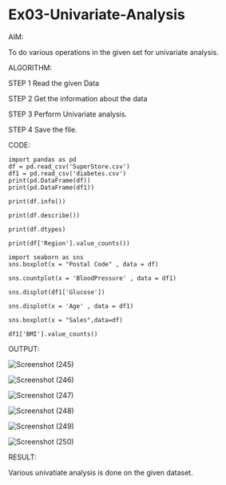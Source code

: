 # Ex03-Univariate-Analysis

AIM:
 
 To do various operations in the given set for univariate analysis.
 
ALGORITHM:

STEP 1
Read the given Data

STEP 2
Get the information about the data

STEP 3
Perform Univariate analysis.

STEP 4
Save the file.
 


CODE:

```
import pandas as pd
df = pd.read_csv('SuperStore.csv')
df1 = pd.read_csv('diabetes.csv')
print(pd.DataFrame(df))
print(pd.DataFrame(df1))

print(df.info())

print(df.describe())

print(df.dtypes)

print(df['Region'].value_counts())

import seaborn as sns
sns.boxplot(x = "Postal Code" , data = df)

sns.countplot(x = 'BloodPressure' , data = df1)

sns.displot(df1['Glucose'])

sns.displot(x = 'Age' , data = df1)

sns.boxplot(x = "Sales",data=df)

df1['BMI'].value_counts()
```

OUTPUT:


![Screenshot (245)](https://user-images.githubusercontent.com/119657657/227956991-96a599dd-5f46-41ce-b552-c60a040fc2a0.png)

![Screenshot (246)](https://user-images.githubusercontent.com/119657657/227957174-b881ec5b-29ee-4d71-b4c1-a1e6ab555583.png)

![Screenshot (247)](https://user-images.githubusercontent.com/119657657/227957255-184d5304-f15f-496b-8078-99b4cf819286.png)

![Screenshot (248)](https://user-images.githubusercontent.com/119657657/227957356-eb0fa181-da3f-47f3-8bee-8bd6ef577ccb.png)

![Screenshot (249)](https://user-images.githubusercontent.com/119657657/227957435-c8cf91e1-308a-40c4-853e-c76415c92fdc.png)

![Screenshot (250)](https://user-images.githubusercontent.com/119657657/227957525-41f752aa-c350-493f-a506-209557ada9b2.png)


 RESULT:
 
 Various univatiate analysis is done on the given dataset.
 
       

 
